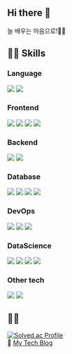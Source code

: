 ## Hi there 👋
늘 배우는 마음으로!🙇‍♂️

## 🧑‍💻 Skills

### Language
<img src="https://img.shields.io/badge/python-3776AB.svg?style=for-the-badge&logo=python&logoColor=white"> <img src="https://img.shields.io/badge/javascript-F7DF1E.svg?style=for-the-badge&logo=javascript&logoColor=white">

### Frontend
<img src="https://img.shields.io/badge/html5-E34F26.svg?style=for-the-badge&logo=html5&logoColor=white"> <img src="https://img.shields.io/badge/css3-1572B6.svg?style=for-the-badge&logo=css3&logoColor=white"> <img src="https://img.shields.io/badge/javascript-F7DF1E.svg?style=for-the-badge&logo=javascript&logoColor=white"> <img src="https://img.shields.io/badge/Streamlit-FF4B4B.svg?style=for-the-badge&logo=streamlit&logoColor=white">

### Backend
<img src="https://img.shields.io/badge/fastapi-009688.svg?style=for-the-badge&logo=fastapi&logoColor=white"> <img src="https://img.shields.io/badge/flask-000000.svg?style=for-the-badge&logo=flask&logoColor=white">

### Database
<img src="https://img.shields.io/badge/mysql-4479A1.svg?style=for-the-badge&logo=mysql&logoColor=white"> <img src="https://img.shields.io/badge/postgresql-4169E1.svg?style=for-the-badge&logo=postgresql&logoColor=white"> <img src="https://img.shields.io/badge/MongoDB-47A248.svg?style=for-the-badge&logo=MongoDB&logoColor=white"> <img src="https://img.shields.io/badge/Redis-FF4438.svg?style=for-the-badge&logo=Redis&logoColor=white">

### DevOps
<img src="https://img.shields.io/badge/docker-2496ED.svg?style=for-the-badge&logo=docker&logoColor=white"> <img src="https://img.shields.io/badge/nginx-009639.svg?style=for-the-badge&logo=nginx&logoColor=white"> <img src="https://img.shields.io/badge/amazonec2-FF9900.svg?style=for-the-badge&logo=amazonec2&logoColor=white">

### DataScience
<img src="https://img.shields.io/badge/pandas-150458.svg?style=for-the-badge&logo=pandas&logoColor=white"> <img src="https://img.shields.io/badge/numpy-013243.svg?style=for-the-badge&logo=numpy&logoColor=white"> <img src="https://img.shields.io/badge/plotly-3F4F75.svg?style=for-the-badge&logo=pandas&logoColor=white"> <img src="https://img.shields.io/badge/scikitlearn-F7931E.svg?style=for-the-badge&logo=scikitlearn&logoColor=white">

### Other tech
<img src="https://img.shields.io/badge/OpenAI-412991.svg?style=for-the-badge&logo=OpenAI&logoColor=white"> <img src="https://img.shields.io/badge/LangChain-1C3C3C.svg?style=for-the-badge&logo=LangChain&logoColor=white">

## 🏃‍➡️

[![Solved.ac Profile](http://mazassumnida.wtf/api/generate_badge?boj=kyon5)](https://solved.ac/kyon5)<br/>
🐶 [My Tech Blog](https://kevinkh5.github.io/)
<!--
**kevinkh5/kevinkh5** is a ✨ _special_ ✨ repository because its `README.md` (this file) appears on your GitHub profile.

Here are some ideas to get you started:

- 🔭 I’m currently working on ...
- 🌱 I’m currently learning ...
- 👯 I’m looking to collaborate on ...
- 🤔 I’m looking for help with ...
- 💬 Ask me about ...
- 📫 How to reach me: ...
- 😄 Pronouns: ...
- ⚡ Fun fact: ...
-->
